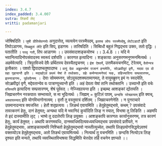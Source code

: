 ```yaml
---
index: 3.4.7
index_padded: 3.4.007
sutra: लिङर्थे लेट्
vritti: padamanjari

---
```

जोषिषदिति । `जुषी प्रीतिसेवनयोः` अनुदात्तेत्, व्यत्ययेन परस्मैपदम्, `इतश्च लोपः परस्मैपदेषु`, `लेटोऽडाटौ` इति तिपोऽडागमः, `सिब्बहुलं लेटि` इति सिप्, इडागमः । तारिषदिति । सिब्विधौ बहुलं णिद्वद्भाव उक्तः, ततो वृद्धिः । पतातीति । `पत्लृ गतौ`, तिप आडागमः ।।
उपसंवादाशङ्कयोश्च ।। 3.4.8 ।। 
यदि मे भवानित्यादिनोपसंवादस्य स्वरूपं दर्शयति । कारणत इत्यादिना । शङ्कायाः अनुसरणमनुगमनमित्यर्थः । अहमेवेत्यादि । त्रिपुरविजये देवैः प्रर्थितस्य देवस्यैतद्वचनम् । `ईश ऐश्वर्ये`, उत्तमैकवचनमिट्, टेरेत्वम्, `वैतोन्यत्र` इत्यैकारः । पशवो द्विपादश्चतुष्पादश्च । `वायुं देवा अब्रुवन्सोमं राजानं हनामेति, सोऽब्रवीदूरं वृणै, मदग्रा एव वो ग्रहा गृहायान्तै इति । मद्ग्रहोऽग्रं प्रथमं येषां ते तथोक्ताः, ग्रहेः कर्मण्यात्मनेपदं यक्, ग्रहिज्यादिना सम्प्रसारणम्, झस्याडागमः, पूर्ववदैत्यम् । `देवाः सोममघ्नन्, सोऽपूयदशक्यतामागमत्, ते वायुमब्रुवन् इमं नः स्वदयेति, सोऽब्रवीद्वरं वृणै, मद्देवतान्येव वः पात्राण्युच्यान्तै इति । अहं देवता येषां तानि तथोक्तानि । उच्यान्तै इति वचेः `वचिस्वपि` इत्यादिना सम्प्रसारणम्, शेषं पूर्ववत् । नेज्जिह्यायन्त इति । इच्छब्द आशङ्कां द्योतयति । जिह्मचरणेन नरकपातः सम्भाव्यते, स मा भूदित्यर्थः । जिह्मम् = कुटिलं पापम्, `छन्दसि परेच्छायाम्` इति क्यच्, `अश्वाघस्यात्` इति योगविभागोनात्वम् । वृत्तौ तु वस्तुमात्रं दर्शितम् । जिह्माचरणेनेति । न पुनराचारे उपमानादन्यत्र क्यजस्ति । हेतौ शतृप्रत्ययः । लिङर्थ एवायमिति । हेतुहेतुमद्भावे, कथम् ? उपसंवादे तावत्करणं हेतुः, दानं हेतुमत्; अन्यथा यदि मे भवानिदं कुर्यादिति लिङ् न स्यात्, विभाषा तु लिङिति । अहमपि ते इदं दास्यामीति लृट् । भाष्ये तु ददातेरपि लिङ् प्रयुक्तः । आशङ्कापि कारणतः कार्यानुसरणम्, तत्र कारणं हेतुः, कार्यं हेतुमत् । अथापि करणमवधिः, दानमवधिमदित्यवध्यवधिमद्भाव उपसंवादे प्रतीयते, न हेतुहेतुमद्भावः, आशङ्कायामपि निश्चितो हेतुहेतुमद्भावो नास्तीत्युच्येत, तथापि लिङ्प्रयोगसिद्धयेऽवश्यं वक्तव्योऽत्र हेतुहेतुमद्भावः, अतो लिङर्थ एवायमित्यर्थः । नित्यार्थं तु वचनमिति । छन्दसि नित्योऽत्र लिङ् दृश्यत इति मन्यते, तथापि व्यवस्थितविभाषया सिद्धमिति चेत्तदेव तर्हि वचनेन ज्ञाप्यते ।।